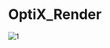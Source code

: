 ﻿# OptiX_Render
 
![1](https://github.com/GraphicsEnthusiast/OptiXRender/assets/75780167/07238c91-1a2c-4634-afba-8cd5f31986c7)
